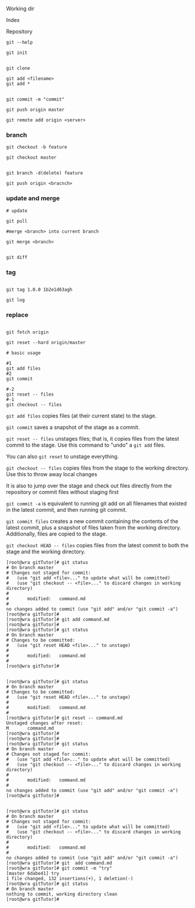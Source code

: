 
Working dir

Index

Repository

```
git --help

```

```
git init

```

```

git clone

```

```
git add <filename>
git add *

```

```

git commit -m "commit"

```

```
git push origin master

git remote add origin <server>

```

### branch

```
git checkout -b feature

```

```
git checkout master


```

```
git branch -d(delete) feature

```

```
git push origin <bracnch>

```

### update and merge

```
# update

git pull

```

```
#merge <branch> into current branch

git merge <branch>


```

```
git diff
```

### tag
```

git tag 1.0.0 1b2e1d63agh

git log

```


### replace



```

git fetch origin

git reset --hard origin/master

```


```
# basic usage

#1
git add files    
#2
git commit 

#-2
git reset -- files
#-1
git checkout -- files

```
`git add files` copies files (at their current state) to the stage.

`git commit` saves a snapshot of the stage as a commit.

`git reset -- files` unstages files; that is, it copies files from the latest commit to the stage.
Use this command to "undo" a `git add` files.

You can also `git reset` to unstage everything.

`git checkout -- files` copies files from the stage to the working directory. Use this to throw away local changes



It is also to jump over the stage and check out
files directly from the repository or commit
files without staging first

`git commit -a` is equivalent to running git add on all filenames that existed in the latest commit, and then running git commit.

`git commit files` creates a new commit containing the contents of the latest commit, plus a snapshot of files taken from the working directory. Additionally, files are copied to the stage.

`git checkout HEAD -- files` copies files from the latest commit to both the stage and the working directory.



```
[root@wra gitTutor]# git status
# On branch master
# Changes not staged for commit:
#   (use "git add <file>..." to update what will be committed)
#   (use "git checkout -- <file>..." to discard changes in working directory)
#
#       modified:   command.md
#
no changes added to commit (use "git add" and/or "git commit -a")
[root@wra gitTutor]#
[root@wra gitTutor]# git add command.md
[root@wra gitTutor]#
[root@wra gitTutor]# git status
# On branch master
# Changes to be committed:
#   (use "git reset HEAD <file>..." to unstage)
#
#       modified:   command.md
#
[root@wra gitTutor]# 

````


```

[root@wra gitTutor]# git status
# On branch master
# Changes to be committed:
#   (use "git reset HEAD <file>..." to unstage)
#
#       modified:   command.md
#
[root@wra gitTutor]# git reset -- command.md
Unstaged changes after reset:
M       command.md
[root@wra gitTutor]#
[root@wra gitTutor]#
[root@wra gitTutor]# git status
# On branch master
# Changes not staged for commit:
#   (use "git add <file>..." to update what will be committed)
#   (use "git checkout -- <file>..." to discard changes in working directory)
#
#       modified:   command.md
#
no changes added to commit (use "git add" and/or "git commit -a")
[root@wra gitTutor]# 

```


```

[root@wra gitTutor]# git status
# On branch master
# Changes not staged for commit:
#   (use "git add <file>..." to update what will be committed)
#   (use "git checkout -- <file>..." to discard changes in working directory)
#
#       modified:   command.md
#
no changes added to commit (use "git add" and/or "git commit -a")
[root@wra gitTutor]# git  add command.md
[root@wra gitTutor]# git commit -m "try"
[master 6dabe41] try
1 file changed, 132 insertions(+), 1 deletion(-)
[root@wra gitTutor]# git status
# On branch master
nothing to commit, working directory clean
[root@wra gitTutor]#
 
```
